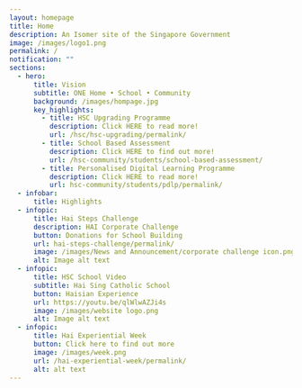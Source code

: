 ```yaml
---
layout: homepage
title: Home
description: An Isomer site of the Singapore Government
image: /images/logo1.png
permalink: /
notification: ""
sections:
  - hero:
      title: Vision
      subtitle: ONE Home • School • Community
      background: /images/hompage.jpg
      key_highlights:
        - title: HSC Upgrading Programme
          description: Click HERE to read more!
          url: /hsc/hsc-upgrading/permalink/
        - title: School Based Assessment
          description: Click HERE to find out more!
          url: /hsc-community/students/school-based-assessment/
        - title: Personalised Digital Learning Programme
          description: Click HERE to read more!
          url: hsc-community/students/pdlp/permalink/
  - infobar:
      title: Highlights
  - infopic:
      title: Hai Steps Challenge
      description: HAI Corporate Challenge
      button: Donations for School Building
      url: hai-steps-challenge/permalink/
      image: /images/News and Announcement/corporate challenge icon.png
      alt: Image alt text
  - infopic:
      title: HSC School Video
      subtitle: Hai Sing Catholic School
      button: Haisian Experience
      url: https://youtu.be/qlWlwAZJi4s
      image: /images/website logo.png
      alt: Image alt text
  - infopic:
      title: Hai Experiential Week
      button: Click here to find out more
      image: /images/week.png
      url: /hai-experiential-week/permalink/
      alt: alt text
---
```

